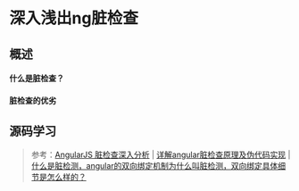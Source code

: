 <!--
 * @Description: 深入浅出ng脏检查
 * @Date: 2019-08-15 11:33:27
 * @LastEditors: phoebus
 * @LastEditTime: 2019-08-16 13:43:44
 -->
# 深入浅出ng脏检查

## 概述

#### 什么是脏检查？


#### 脏检查的优劣


## 源码学习


> 参考：[AngularJS 脏检查深入分析](https://www.cnblogs.com/likeFlyingFish/p/6183630.html) | [详解angular脏检查原理及伪代码实现](https://www.jb51.net/article/141712.htm) | [什么是脏检测，angular的双向绑定机制为什么叫脏检测，双向绑定具体细节是怎么样的？](https://www.zhihu.com/question/43470158)
